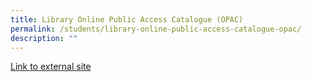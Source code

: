 ```yaml
---
title: Library Online Public Access Catalogue (OPAC)
permalink: /students/library-online-public-access-catalogue-opac/
description: ""
---
```


[Link to external site](https://schoolibrary.moe.edu.sg/canberrasec/cgi-bin/spydus.exe/MSGTRN/WPAC/HOME)
